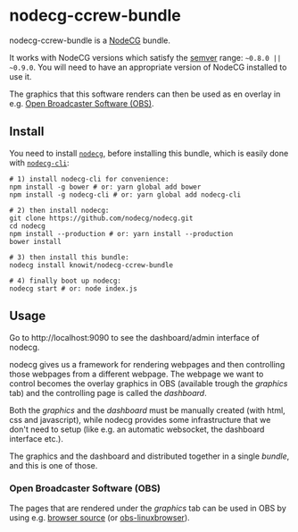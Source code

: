 # nodecg-ccrew-bundle

nodecg-ccrew-bundle is a [NodeCG](http://github.com/nodecg/nodecg) bundle.

It works with NodeCG versions which satisfy the [semver](https://docs.npmjs.com/getting-started/semantic-versioning) range: `~0.8.0 || ~0.9.0`. You will need to have an appropriate version of NodeCG installed to use it.

The graphics that this software renders can then be used as en overlay in e.g. [Open Broadcaster Software (OBS)](https://obsproject.com/).

## Install

You need to install [`nodecg`](http://nodecg.com/#install), before installing this bundle, which is easily done with [`nodecg-cli`](https://github.com/nodecg/nodecg-cli):

    # 1) install nodecg-cli for convenience:
    npm install -g bower # or: yarn global add bower
    npm install -g nodecg-cli # or: yarn global add nodecg-cli

    # 2) then install nodecg:
    git clone https://github.com/nodecg/nodecg.git
    cd nodecg
    npm install --production # or: yarn install --production
    bower install

    # 3) then install this bundle:
    nodecg install knowit/nodecg-ccrew-bundle

    # 4) finally boot up nodecg:
    nodecg start # or: node index.js

## Usage

Go to http://localhost:9090 to see the dashboard/admin interface of nodecg.

nodecg gives us a framework for rendering webpages and then controlling those webpages from a different webpage. The webpage we want to control becomes the overlay graphics in OBS (available trough the _graphics_ tab) and the controlling page is called the _dashboard_.

Both the _graphics_ and the _dashboard_ must be manually created (with html, css and javascript), while nodecg provides some infrastructure that we don't need to setup (like e.g. an automatic websocket, the dashboard interface etc.).

The graphics and the dashboard and distributed together in a single _bundle_, and this is one of those.

### Open Broadcaster Software (OBS)

The pages that are rendered under the _graphics_ tab can be used in OBS by using e.g. [browser source](https://obsproject.com/forum/resources/browser-plugin.115/) (or [obs-linuxbrowser](https://github.com/bazukas/obs-linuxbrowser)).
